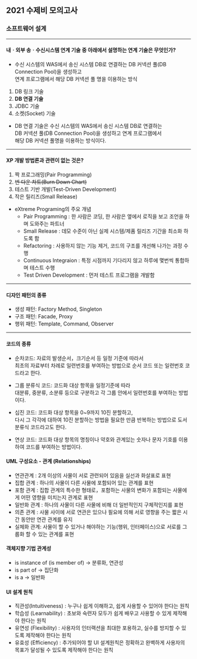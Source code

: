 ## 2021 수제비 모의고사

### 소프트웨어 설계
<hr/>

####  내ㆍ외부 송ㆍ수신시스템 연계 기술 중 아래에서 설명하는 연계 기술은 무엇인가?
- 수신 시스템의 WAS에서 송신 시스템 DB로 연결하는 DB 커넥션 풀(DB Connection Pool)을 생성하고   
  연계 프로그램에서 해당 DB 커넥션 풀 명을 이용하는 방식

1. DB 링크 기술 
2. __DB 연결 기술__
3. JDBC 기술 
4. 소켓(Socket) 기술

- DB 연결 기술은 수신 시스템의 WAS에서 송신 시스템 DB로 연결하는   
  DB 커넥션 풀(DB Connection Pool)을 생성하고 연계 프로그램에서   
  해당 DB 커넥션 풀명을 이용하는 방식이다. 
<hr/>

#### XP 개발 방법론과 관련이 없는 것은?
1. 짝 프로그래밍(Pair Programming)
2. ~~번 다운 차트(Burn Down Chart)~~
3. 테스트 기반 개발(Test-Driven Development)
4. 작은 릴리즈(Small Release)
  
- eXtreme Programing의 주요 개념
  - Pair Programming : 한 사람은 코딩, 한 사람은 옆에서 로직을 보고 조언을 하며 도와주는 파트너
  - Small Release : 데모 수준이 아닌 실제 시스템/제품 릴리즈 기간을 최소화 하도록 함
  - Refactoring : 사용하지 않는 기능 제거, 코드의 구조를 개선해 나가는 과정 수행
  - Continuous Integraion : 특정 시점까지 기다리지 않고 하루에 몇번씩 통합하며 테스트 수행
  - Test Driven Development : 먼저 테스트 프로그램을 개발함
<hr/>

#### 디자인 패턴의 종류
- 생성 패턴: Factory Method, Singleton
- 구조 패턴: Facade, Proxy
- 행위 패턴: Template, Command, Observer

<hr/>

#### 코드의 종류
- 순차코드: 자료의 발생순서，크기순서 등 일정 기준에 따라서   
  최초의 자료부터 차례로 일련번호를 부여하는 방법으로 순서 코드 또는 일련번호 코드라고 한다. 
  
- 그룹 분류식 코드: 코드화 대상 항목을 일정기준에 따라   
  대분류, 중분류, 소분류 등으로 구분하고 각 그룹 안에서 일련번호를 부여하는 방법이다.   
  
- 십진 코드: 코드화 대상 항목을 0~9까지 10진 분할하고,   
  다시 그 각각에 대하여 10진 분할하는 방법을 필요한 만큼 반복하는 방법으로 도서 분류식 코드라고도 한다. 
  
- 연상 코드: 코드화 대상 항목의 명칭이나 약호와 관계있는 숫자나 문자 기호를 이용하여 코드를 부여하는 방법이다.

#### UML 구성요소 - 관계 (Relationships)

- 연관관계 : 2개 이상의 사물이 서로 관련되어 있음을 실선과 화살표로 표현
- 집합 관계 :  하나의 사물이 다른 사물에 포함되어 있는 관계를 표현
- 포함 관계 : 집합 관계의 특수한 형태로，포함하는 사물의 변화가 포함되는 사물에게 어떤 영향을 미치는지 관계로 표현
- 일반화 관계 : 하나의 사물이 다른 사물에 비해 더 일반적인지 구체적인지를 표현
- 의존 관계 : 사물 사이에 서로 연관은 있으나 필요에 의해 서로 영향을 주는 짧은 시간 동안만 연관 관계를 유지 
- 실체화 관계: 사물이 할 수 있거나 해야하는 기능(행위, 인터페이스)으로 서로를 그룹화 할 수 있는 관계를 표현

#### 객체지향 기법 관계성

- is instance of (is member of) -> 분류화, 연관성
- is part of -> 집단화
- is a -> 일반화

#### UI 설계 원칙

- 직관성(Intuitiveness) : 누구나 쉽게 이해하고, 쉽게 사용할 수 있어야 한다는 원칙
- 학습성 (Learnability) : 초보와 숙련자 모두가 쉽게 배우고 사용할 수 있게 제작해야 한다는 원칙
- 유연성 (Flexibility) : 사용자의 인터랙션을 최대한 포용하고, 실수를 방지할 수 있도록 제작해야 한다는 원칙
- 유효성 (Efficiency) : 추가되어야 할 UI 설계원칙은 정확하고 완벽하게 사용자의 목표가 달성될 수 있도록 제작해야 한다는 원칙










